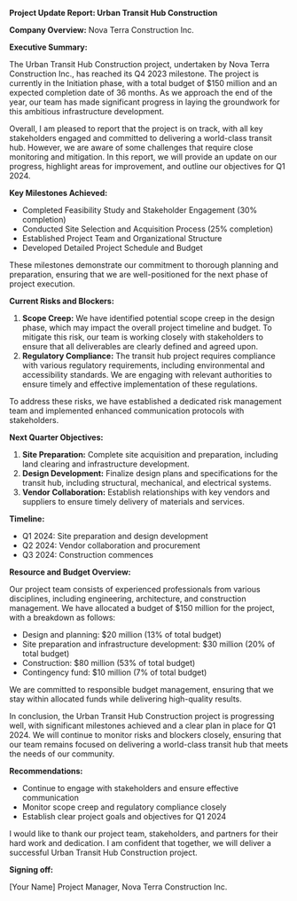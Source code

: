 **Project Update Report: Urban Transit Hub Construction**

**Company Overview:** Nova Terra Construction Inc.

**Executive Summary:**

The Urban Transit Hub Construction project, undertaken by Nova Terra Construction Inc., has reached its Q4 2023 milestone. The project is currently in the Initiation phase, with a total budget of $150 million and an expected completion date of 36 months. As we approach the end of the year, our team has made significant progress in laying the groundwork for this ambitious infrastructure development.

Overall, I am pleased to report that the project is on track, with all key stakeholders engaged and committed to delivering a world-class transit hub. However, we are aware of some challenges that require close monitoring and mitigation. In this report, we will provide an update on our progress, highlight areas for improvement, and outline our objectives for Q1 2024.

**Key Milestones Achieved:**

* Completed Feasibility Study and Stakeholder Engagement (30% completion)
* Conducted Site Selection and Acquisition Process (25% completion)
* Established Project Team and Organizational Structure
* Developed Detailed Project Schedule and Budget

These milestones demonstrate our commitment to thorough planning and preparation, ensuring that we are well-positioned for the next phase of project execution.

**Current Risks and Blockers:**

1. **Scope Creep:** We have identified potential scope creep in the design phase, which may impact the overall project timeline and budget. To mitigate this risk, our team is working closely with stakeholders to ensure that all deliverables are clearly defined and agreed upon.
2. **Regulatory Compliance:** The transit hub project requires compliance with various regulatory requirements, including environmental and accessibility standards. We are engaging with relevant authorities to ensure timely and effective implementation of these regulations.

To address these risks, we have established a dedicated risk management team and implemented enhanced communication protocols with stakeholders.

**Next Quarter Objectives:**

1. **Site Preparation:** Complete site acquisition and preparation, including land clearing and infrastructure development.
2. **Design Development:** Finalize design plans and specifications for the transit hub, including structural, mechanical, and electrical systems.
3. **Vendor Collaboration:** Establish relationships with key vendors and suppliers to ensure timely delivery of materials and services.

**Timeline:**

* Q1 2024: Site preparation and design development
* Q2 2024: Vendor collaboration and procurement
* Q3 2024: Construction commences

**Resource and Budget Overview:**

Our project team consists of experienced professionals from various disciplines, including engineering, architecture, and construction management. We have allocated a budget of $150 million for the project, with a breakdown as follows:

* Design and planning: $20 million (13% of total budget)
* Site preparation and infrastructure development: $30 million (20% of total budget)
* Construction: $80 million (53% of total budget)
* Contingency fund: $10 million (7% of total budget)

We are committed to responsible budget management, ensuring that we stay within allocated funds while delivering high-quality results.

In conclusion, the Urban Transit Hub Construction project is progressing well, with significant milestones achieved and a clear plan in place for Q1 2024. We will continue to monitor risks and blockers closely, ensuring that our team remains focused on delivering a world-class transit hub that meets the needs of our community.

**Recommendations:**

* Continue to engage with stakeholders and ensure effective communication
* Monitor scope creep and regulatory compliance closely
* Establish clear project goals and objectives for Q1 2024

I would like to thank our project team, stakeholders, and partners for their hard work and dedication. I am confident that together, we will deliver a successful Urban Transit Hub Construction project.

**Signing off:**

[Your Name]
Project Manager, Nova Terra Construction Inc.